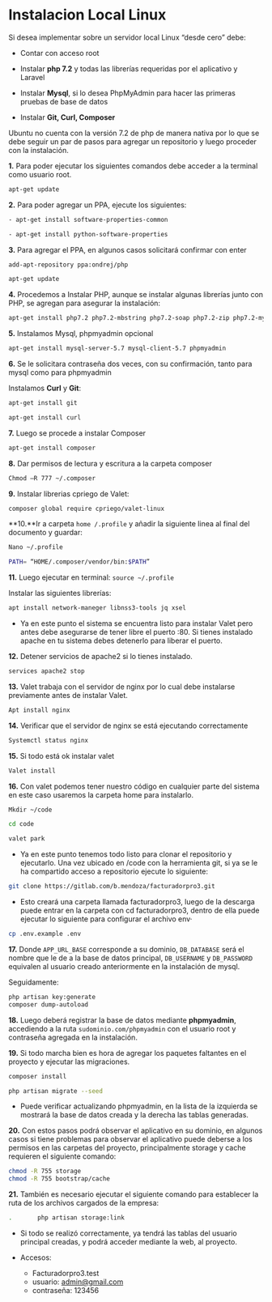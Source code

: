 # Instalacion Local Linux

Si desea implementar sobre un servidor local Linux “desde cero” debe:

- Contar con acceso root

- Instalar **php 7.2** y todas las librerías requeridas por el aplicativo y Laravel

- Instalar **Mysql**, si lo desea PhpMyAdmin para hacer las primeras pruebas de base de datos

- Instalar **Git, Curl, Composer**
 
Ubuntu no cuenta con la versión 7.2 de php de manera nativa por lo que se debe seguir un par de pasos para agregar un repositorio y luego proceder con la instalación.

**1.** Para poder ejecutar los siguientes comandos debe acceder a la terminal como usuario root.

 ```bash
 apt-get update
 ```

**2.** Para poder agregar un PPA, ejecute los siguientes:
```bash
- apt-get install software-properties-common

- apt-get install python-software-properties
```

**3.** Para agregar el PPA, en algunos casos solicitará confirmar con enter

```bash
add-apt-repository ppa:ondrej/php

apt-get update
```

**4.** Procedemos a Instalar PHP, aunque se instalar algunas librerías junto con PHP, se agregan para asegurar la instalación:

```bash
apt-get install php7.2 php7.2-mbstring php7.2-soap php7.2-zip php7.2-mysql php7.2-curl php7.2-gd php7.2-xml php7.2-mcrypt
```

**5.** Instalamos Mysql, phpmyadmin opcional

```bash
apt-get install mysql-server-5.7 mysql-client-5.7 phpmyadmin
```

**6.** Se le solicitara contraseña dos veces, con su confirmación, tanto para mysql como para phpmyadmin
 
Instalamos **Curl** y **Git**:

```bash
apt-get install git

apt-get install curl
```

**7.** Luego se procede a instalar Composer

```bash
apt-get install composer
```

**8.** Dar permisos de lectura y escritura a la carpeta composer

```bash
Chmod –R 777 ~/.composer
```

**9.** Instalar librerias cpriego de Valet:

```bash
composer global require cpriego/valet-linux
```

**10.**Ir a carpeta `home /.profile` y añadir la siguiente linea al final del documento y guardar:

```bash
Nano ~/.profile

PATH= “HOME/.composer/vendor/bin:$PATH”
```

**11.** Luego ejecutar en terminal: `source ~/.profile`
 
Instalar las siguientes librerías:

```bash
apt install network-maneger libnss3-tools jq xsel
```

- Ya en este punto el sistema se encuentra listo para instalar Valet pero antes debe asegurarse de tener libre el puerto :80. Si tienes instalado apache en tu sistema debes detenerlo para liberar el puerto.
 
**12.** Detener servicios de apache2 si lo tienes instalado.

```bash
services apache2 stop
```

**13.** Valet trabaja con el servidor de nginx por lo cual debe instalarse previamente antes de instalar Valet.

```bash
Apt install nginx
```

**14.** Verificar que el servidor de nginx se está ejecutando correctamente

```bash
Systemctl status nginx
```

**15.** Si todo está ok instalar valet

```bash
Valet install
```

**16.** Con valet podemos tener nuestro código en cualquier parte del sistema en este caso usaremos la carpeta home para instalarlo.

```bash
Mkdir ~/code

cd code

valet park
```

- Ya en este punto tenemos todo listo para clonar el repositorio y ejecutarlo. Una vez ubicado en /code con la herramienta git, si ya se le ha compartido acceso a repositorio ejecute lo siguiente:

```bash
git clone https://gitlab.com/b.mendoza/facturadorpro3.git
```

- Esto creará una carpeta llamada facturadorpro3, luego de la descarga puede entrar en la carpeta con cd facturadorpro3, dentro de ella puede ejecutar lo siguiente para configurar el archivo env·

```bash
cp .env.example .env
```

**17.** Donde ``APP_URL_BASE`` corresponde a su dominio, ``DB_DATABASE`` será el nombre que le de a la base de datos principal, ``DB_USERNAME`` y ``DB_PASSWORD`` equivalen al usuario creado anteriormente en la instalación de mysql.
 
 Seguidamente:

```bash
php artisan key:generate
composer dump-autoload
```

**18.** Luego deberá registrar la base de datos mediante **phpmyadmin**, accediendo a la ruta ``sudominio.com/phpmyadmin`` con el usuario root y contraseña agregada en la instalación.
 
**19.** Si todo marcha bien es hora de agregar los paquetes faltantes en el proyecto y ejecutar las migraciones.

```bash
composer install

php artisan migrate --seed
```
- Puede verificar actualizando phpmyadmin, en la lista de la izquierda se mostrará la base de datos creada y la derecha las tablas generadas.
 
**20.** Con estos pasos podrá observar el aplicativo en su dominio, en algunos casos si tiene problemas para observar el aplicativo puede deberse a los permisos en las carpetas del proyecto, principalmente storage y cache requieren el siguiente comando:

```bash
chmod -R 755 storage
chmod -R 755 bootstrap/cache
```

**21.** También es necesario ejecutar el siguiente comando para establecer la ruta de los archivos cargados de la empresa:

```bash
.       php artisan storage:link
```

- Si todo se realizó correctamente, ya tendrá las tablas del usuario principal creadas, y podrá acceder mediante la web, al proyecto.

- Accesos:
  - Facturadorpro3.test
  - usuario: admin@gmail.com
  - contraseña: 123456
